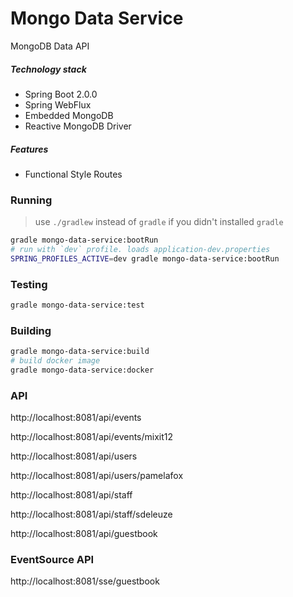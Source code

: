 Mongo Data Service
==================
MongoDB Data API

##### Technology stack
* Spring Boot 2.0.0
* Spring WebFlux
* Embedded MongoDB
* Reactive MongoDB Driver

##### Features
* Functional Style Routes

### Running
> use `./gradlew` instead of `gradle` if you didn't installed `gradle`
```bash
gradle mongo-data-service:bootRun
# run with `dev` profile. loads application-dev.properties
SPRING_PROFILES_ACTIVE=dev gradle mongo-data-service:bootRun
```
### Testing
```bash
gradle mongo-data-service:test
```
### Building 
```bash
gradle mongo-data-service:build
# build docker image
gradle mongo-data-service:docker
```

### API
http://localhost:8081/api/events

http://localhost:8081/api/events/mixit12

http://localhost:8081/api/users

http://localhost:8081/api/users/pamelafox

http://localhost:8081/api/staff

http://localhost:8081/api/staff/sdeleuze

http://localhost:8081/api/guestbook

### EventSource API
http://localhost:8081/sse/guestbook